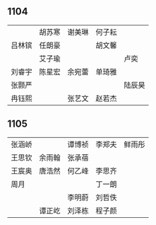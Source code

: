 ## 1104
|     |     |     |     |     |
| --- | --- | --- | --- | --- |
|  | 胡苏寒 | 谢美琳 | 何子耘 |  |
| 吕林镔 | 任朗豪 |  | 胡文馨 |  |
|  | 艾子瑜 |  |  | 卢奕 |
| 刘睿宇 | 陈星宏 | 余宛蕾 | 单琦雅 |  |
| 张颢严 |  |  |  | 陆辰昊 |
| 冉钰熙 |  | 张艺文 | 赵若杰 |  |

## 1105
|     |     |     |     |     |
| --- | --- | --- | --- | --- |
| 张涵峤 |  | 谭博祯 | 李郑夫 | 鲜雨彤 |
| 王思钦 | 余雨翰 | 张承蓓 |  |  |
| 王宸奥 | 唐浩然 | 何乙峰 | 李思齐 |  |
| 周月 |  |  | 丁一朗 |  |
|  |  | 李明蔚 | 刘哲佚 |  |
|  | 谭正屹 | 刘泽栋 | 程子颜 |  |

